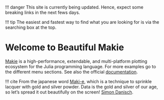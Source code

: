 !!! danger
    This site is currently being updated. Hence, expect some breaking links in the next fews days. 

!!! tip
    The easiest and fastest way to find what you are looking for is via the searching box at the top.

# Welcome to Beautiful Makie

[Makie](https://github.com/JuliaPlots/Makie.jl) is a high-performance, extendable, and multi-platform plotting ecosystem for the Julia programming language. For more examples go to the different menu sections. See also the official [documentation](https://makie.juliaplots.org/stable/).

!!! cite
    From the japanese word [Maki-e](https://en.wikipedia.org/wiki/Maki-e), which is a technique to sprinkle lacquer with gold and silver powder. Data is the gold and silver of our age, so let’s spread it out beautifully on the screen! [Simon Danisch](https://github.com/sponsors/SimonDanisch).
